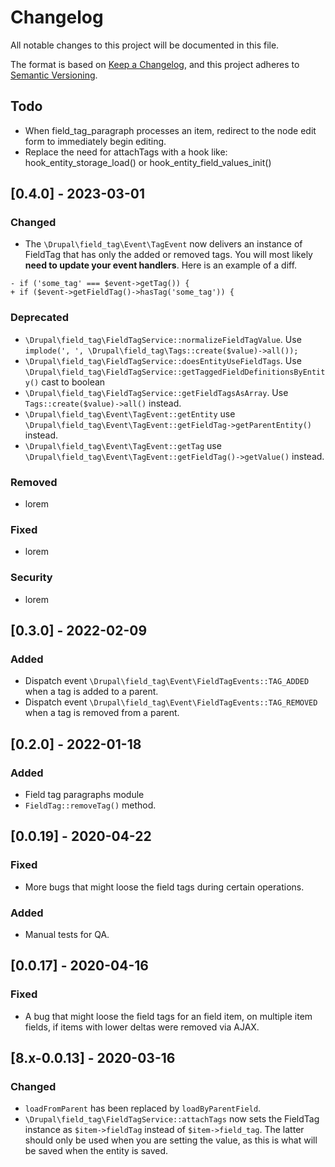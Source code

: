 # Changelog

All notable changes to this project will be documented in this file.

The format is based on [Keep a Changelog](https://keepachangelog.com/en/1.0.0/), and this project adheres to [Semantic Versioning](https://semver.org/spec/v2.0.0.html).

## Todo

- When field_tag_paragraph processes an item, redirect to the node edit form to immediately begin editing.
- Replace the need for attachTags with a hook like: hook_entity_storage_load() or hook_entity_field_values_init()

## [0.4.0] - 2023-03-01

### Changed

- The `\Drupal\field_tag\Event\TagEvent` now delivers an instance of FieldTag that has only the added or removed tags. You will most likely **need to update your event handlers**. Here is an example of a diff.

```
- if ('some_tag' === $event->getTag()) {
+ if ($event->getFieldTag()->hasTag('some_tag')) {
```

### Deprecated

- `\Drupal\field_tag\FieldTagService::normalizeFieldTagValue`. Use `implode(', ', \Drupal\field_tag\Tags::create($value)->all());`
- `\Drupal\field_tag\FieldTagService::doesEntityUseFieldTags`. Use `\Drupal\field_tag\FieldTagService::getTaggedFieldDefinitionsByEntity()` cast to boolean
- `\Drupal\field_tag\FieldTagService::getFieldTagsAsArray`. Use `Tags::create($value)->all()` instead.
- `\Drupal\field_tag\Event\TagEvent::getEntity` use `\Drupal\field_tag\Event\TagEvent::getFieldTag->getParentEntity()` instead.
- `\Drupal\field_tag\Event\TagEvent::getTag` use `\Drupal\field_tag\Event\TagEvent::getFieldTag()->getValue()` instead.

### Removed

- lorem

### Fixed

- lorem

### Security

- lorem

## [0.3.0] - 2022-02-09

### Added

- Dispatch event `\Drupal\field_tag\Event\FieldTagEvents::TAG_ADDED` when a tag is added to a parent.
- Dispatch event `\Drupal\field_tag\Event\FieldTagEvents::TAG_REMOVED` when a tag is removed from a parent.

## [0.2.0] - 2022-01-18

### Added

- Field tag paragraphs module
- `FieldTag::removeTag()` method.

## [0.0.19] - 2020-04-22

### Fixed

- More bugs that might loose the field tags during certain operations.

### Added

- Manual tests for QA.

## [0.0.17] - 2020-04-16

### Fixed

- A bug that might loose the field tags for an field item, on multiple item fields, if items with lower deltas were removed via AJAX.

## [8.x-0.0.13] - 2020-03-16

### Changed

- `loadFromParent` has been replaced by `loadByParentField`.
- `\Drupal\field_tag\FieldTagService::attachTags` now sets the FieldTag instance as `$item->fieldTag` instead of `$item->field_tag`. The latter should only be used when you are setting the value, as this is what will be saved when the entity is saved.

